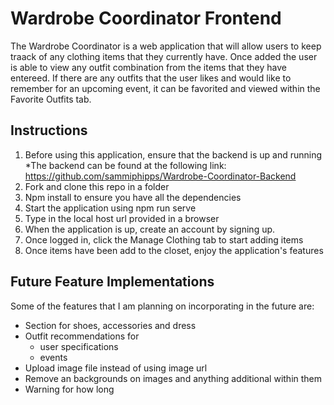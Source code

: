 # Wardrobe Coordinator Frontend

The Wardrobe Coordinator is a web application that will allow users to keep traack of any clothing items that they currently have. Once added the user is able to view any outfit combination from the items that they have entereed. If there are any outfits that the user likes and would like to remember for an upcoming event, it can be favorited and viewed within the Favorite Outfits tab. 

## Instructions 
1. Before using this application, ensure that the backend is up and running
    *The backend can be found at the following link: https://github.com/sammiphipps/Wardrobe-Coordinator-Backend
2. Fork and clone this repo in a folder
3. Npm install to ensure you have all the dependencies
4. Start the application using npm run serve
5. Type in the local host url provided in a browser 
5. When the application is up, create an account by signing up.
6. Once logged in, click the Manage Clothing tab to start adding items
7. Once items have been add to the closet, enjoy the application's features 

## Future Feature Implementations

Some of the features that I am planning on incorporating in the future are: 
* Section for shoes, accessories and dress 
* Outfit recommendations for 
    * user specifications 
    * events 
* Upload image file instead of using image url 
* Remove an backgrounds on images and anything additional within them
* Warning for how long 
